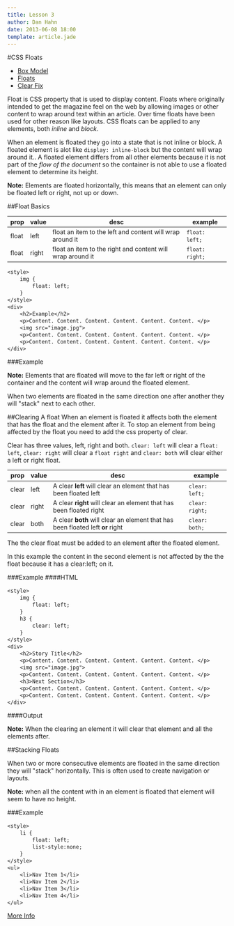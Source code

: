 ```yaml
---
title: Lesson 3
author: Dan Hahn
date: 2013-06-08 18:00
template: article.jade
---
```


#CSS Floats

* [Box Model]()
* [Floats](floats.html)
* [Clear Fix](clear-fix.html)

Float is CSS property that is used to display content.  Floats where originally intended to get the magazine feel on the web by allowing images or other content to wrap around text within an article.  Over time floats have been used for other reason like layouts. CSS floats can be applied to any elements, both *inline* and *block*.

When an element is floated they go into a state that is not inline or block.  A floated element is alot like `display: inline-block` but the content will wrap around it..  A floated element differs from all other elements because it is not part of the *flow of the document* so the container is not able to use a floated element to determine its height.

**Note:** Elements are floated horizontally, this means that an element can only be floated left or right, not up or down.

##Float Basics

|prop|value|desc|example|
|----|-----|----|-------|
|float|left|float an item to the left and content will wrap around it|`float: left;`|
|float|right|float an item to the right and content will wrap around it|`float: right;`|

	<style>
        img {
            float: left;
        }
    </style>
    <div>
        <h2>Example</h2>
        <p>Content. Content. Content. Content. Content. Content. </p>
        <img src="image.jpg">
        <p>Content. Content. Content. Content. Content. Content. </p>
        <p>Content. Content. Content. Content. Content. Content. </p>
    </div>

###Example

<div id="basic_float"></div>
 
**Note:** Elements that are floated will move to the far left or right of the container and the content will wrap around the floated element.

When two elements are floated in the same direction one after another they will "stack" next to each other.

##Clearing A float
When an element is floated it affects both the element that has the float and the element after it.  To stop an element from being affected by the float you need to add the css property of clear.

Clear has three values, left, right and both.  `clear: left` will clear a `float: left`, `clear: right` will clear a `float right` and `clear: both` will clear either a left or right float.

|prop|value|desc|example|
|----|-----|----|-------|
|clear|left|A clear **left** will clear an element that has been floated left|`clear: left;`|
|clear|right|A clear **right** will clear an element that has been floated right|`clear: right;`|
|clear|both|A clear **both** will clear an element that has been floated left **or** right|`clear: both;`|

The the clear float must be added to an element after the floated element.

In this example the content in the second element is not affected by the the float because it has a clear:left; on it.

###Example
####HTML

    <style>
        img {
            float: left;
        }
        h3 {
            clear: left;
        }
    </style>
    <div>
		<h2>Story Title</h2>
		<p>Content. Content. Content. Content. Content. Content. </p>
		<img src="image.jpg">
		<p>Content. Content. Content. Content. Content. Content. </p>
		<h3>Next Section</h3>
		<p>Content. Content. Content. Content. Content. Content. </p>
		<p>Content. Content. Content. Content. Content. Content. </p>
	</div>

####Output

 <div id="basic_clear"></div>

 **Note:** When the clearing an element it will clear that element and all the elements after.

##Stacking Floats

When two or more consecutive elements are floated in the same direction they will "stack" horizontally.  This is often used to create navigation or layouts.

**Note:** when all the content with in an element is floated that element will seem to have no height.

###Example

	<style>
		li {
			float: left;
			list-style:none;
		}
	</style>
	<ul>
		<li>Nav Item 1</li>
		<li>Nav Item 2</li>
		<li>Nav Item 3</li>
		<li>Nav Item 4</li>
	</ul>

<div id="stacking_content"></div>


[More Info](http://css-tricks.com/all-about-floats/)

<script src="lesson-3.js"></script>
